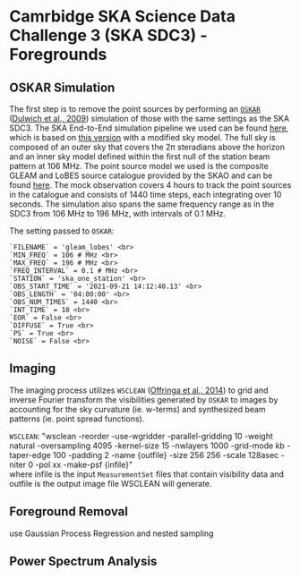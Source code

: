 # Camrbidge SKA Science Data Challenge 3 (SKA SDC3) - Foregrounds
## OSKAR Simulation
The first step is to remove the point sources by performing an [`OSKAR`](https://github.com/OxfordSKA/OSKAR) ([Dulwich et al., 2009](https://pos.sissa.it/132/031/pdf)) simulation of those with the same settings as the SKA SDC3. The SKA End-to-End simulation pipeline we used can be found [here](https://github.com/ycliu23/SKA_Power_Spectrum_and_EoR_Window), 
which is based on [this version](https://github.com/oharao/SKA_Power_Spectrum_and_EoR_Window) with a modified sky model. The full sky is composed of an outer sky that covers the $\mathrm{2\pi}$ steradians above the horizon and an inner sky model defined within the first null of the station beam pattern at 106 MHz. The point source model we used is the composite GLEAM and LoBES source catalogue provided by the SKAO and can be found [here](https://drive.google.com/file/d/14nfYmwlyqL7NzMqWtMxYfaFBccrjxKll/view?usp=drive_link). The mock observation covers 4 hours to track the point sources in the catalogue and consists of 1440 time steps, each integrating over 10 seconds. The simulation also spans the same frequency range as in the SDC3 from 106 MHz to 196 MHz, with intervals of 0.1 MHz.

The setting passed to `OSKAR`:
```
`FILENAME` = 'gleam_lobes' <br>
`MIN_FREQ` = 106 # MHz <br>
`MAX_FREQ` = 196 # MHz <br>
`FREQ_INTERVAL` = 0.1 # MHz <br>
`STATION` = 'ska_one_station' <br>
`OBS_START_TIME` = '2021-09-21 14:12:40.13' <br>
`OBS_LENGTH` = '04:00:00' <br>
`OBS_NUM_TIMES` = 1440 <br>
`INT_TIME` = 10 <br>
`EOR` = False <br>
`DIFFUSE` = True <br>
`PS` = True <br>
`NOISE` = False <br>
```

## Imaging
The imaging process utilizes `WSCLEAN` ([Offringa et al., 2014](https://arxiv.org/pdf/1407.1943.pdf)) to grid and inverse Fourier transform the visibilities generated by `OSKAR` to images by accounting for the sky curvature (ie. w-terms) and synthesized beam patterns (ie. point spread functions).
<br>

`WSCLEAN`: "wsclean -reorder -use-wgridder -parallel-gridding 10 -weight natural -oversampling 4095 -kernel-size 15 -nwlayers 1000 -grid-mode kb -taper-edge 100 -padding 2 -name {outfile} -size 256 256 -scale 128asec -niter 0 -pol xx -make-psf {infile}" 
<br>
where infile is the input `MeasurementSet` files that contain visibility data and outfile is the output image file WSCLEAN will generate.

## Foreground Removal
use Gaussian Process Regression and nested sampling

## Power Spectrum Analysis
